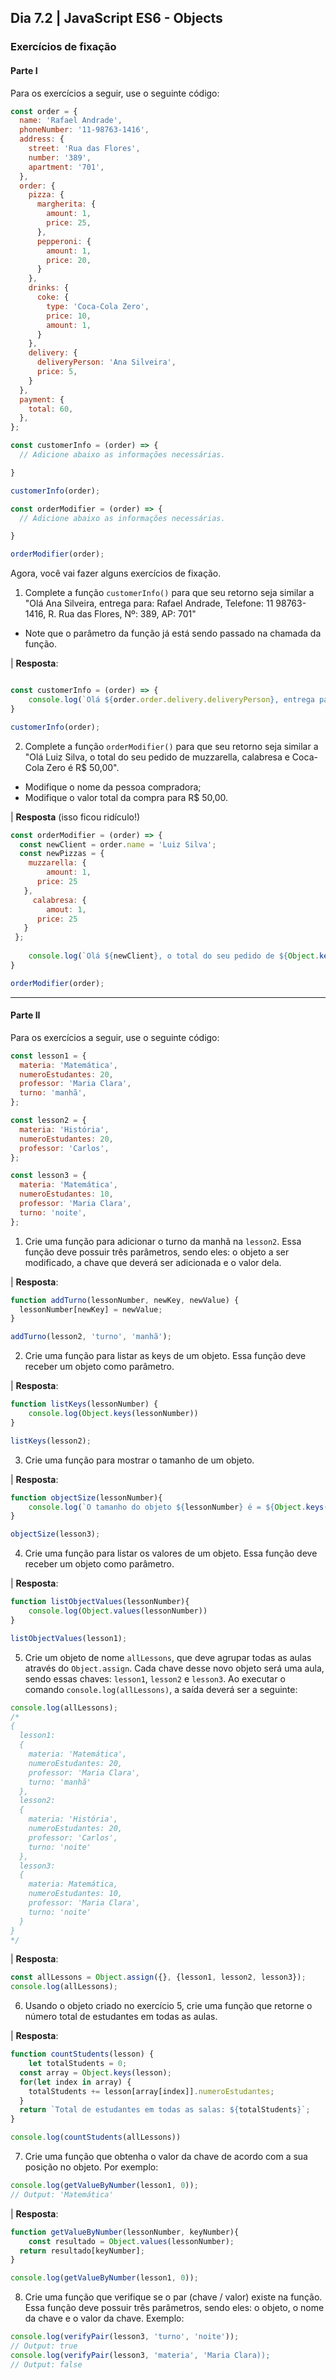 ## Dia 7.2 | JavaScript ES6 - Objects

### Exercícios de fixação

#### Parte I
Para os exercícios a seguir, use o seguinte código:
```javascript
const order = {
  name: 'Rafael Andrade',
  phoneNumber: '11-98763-1416',
  address: {
    street: 'Rua das Flores',
    number: '389',
    apartment: '701',
  },
  order: {
    pizza: {
      margherita: {
        amount: 1,
        price: 25,
      },
      pepperoni: {
        amount: 1,
        price: 20,
      }
    },
    drinks: {
      coke: {
        type: 'Coca-Cola Zero',
        price: 10,
        amount: 1,
      }
    },
    delivery: {
      deliveryPerson: 'Ana Silveira',
      price: 5,
    }
  },
  payment: {
    total: 60,
  },
};

const customerInfo = (order) => {
  // Adicione abaixo as informações necessárias.

}

customerInfo(order);

const orderModifier = (order) => {
  // Adicione abaixo as informações necessárias.

}

orderModifier(order);
```

Agora, você vai fazer alguns exercícios de fixação.
1. Complete a função `customerInfo()` para que seu retorno seja similar a "Olá Ana Silveira, entrega para: Rafael Andrade, Telefone: 11 98763-1416, R. Rua das Flores, Nº: 389, AP: 701"
- Note que o parâmetro da função já está sendo passado na chamada da função.

| **Resposta**:
```javascript

const customerInfo = (order) => {
	console.log(`Olá ${order.order.delivery.deliveryPerson}, entrega para ${order.name}, telefone ${order.phoneNumber}, R. ${order.address.street}, Nº ${order.address.number}, AP: ${order.address.apartment}.`);
}

customerInfo(order);
```

2. Complete a função `orderModifier()` para que seu retorno seja similar a "Olá Luiz Silva, o total do seu pedido de muzzarella, calabresa e Coca-Cola Zero é R$ 50,00".
- Modifique o nome da pessoa compradora;
- Modifique o valor total da compra para R$ 50,00.

| **Resposta** (isso ficou ridículo!)
```javascript
const orderModifier = (order) => {
  const newClient = order.name = 'Luiz Silva';
  const newPizzas = {
  	muzzarella: {
    	amount: 1,
      price: 25
   },
 	 calabresa: {
   		amout: 1, 
      price: 25
   }
 };
  
	console.log(`Olá ${newClient}, o total do seu pedido de ${Object.keys(newPizzas)} e ${order.order.drinks.coke.type} é ${newPizzas.muzzarella.price + newPizzas.calabresa.price}`)
}

orderModifier(order);
```
---
#### Parte II
Para os exercícios a seguir, use o seguinte código:
```javascript
const lesson1 = {
  materia: 'Matemática',
  numeroEstudantes: 20,
  professor: 'Maria Clara',
  turno: 'manhã',
};

const lesson2 = {
  materia: 'História',
  numeroEstudantes: 20,
  professor: 'Carlos',
};

const lesson3 = {
  materia: 'Matemática',
  numeroEstudantes: 10,
  professor: 'Maria Clara',
  turno: 'noite',
};
```

1. Crie uma função para adicionar o turno da manhã na `lesson2`. Essa função deve possuir três parâmetros, sendo eles: o objeto a ser modificado, a chave que deverá ser adicionada e o valor dela.

| **Resposta**:

```javascript
function addTurno(lessonNumber, newKey, newValue) {
  lessonNumber[newKey] = newValue;
}

addTurno(lesson2, 'turno', 'manhã');
```

2. Crie uma função para listar as keys de um objeto. Essa função deve receber um objeto como parâmetro.

| **Resposta**:

```javascript
function listKeys(lessonNumber) {
	console.log(Object.keys(lessonNumber))
}

listKeys(lesson2);
```

3. Crie uma função para mostrar o tamanho de um objeto.

| **Resposta**:
```javascript
function objectSize(lessonNumber){
	console.log(`O tamanho do objeto ${lessonNumber} é = ${Object.keys(lessonNumber).length}`);
}

objectSize(lesson3);
```

4. Crie uma função para listar os valores de um objeto. Essa função deve receber um objeto como parâmetro.

| **Resposta**:

```javascript
function listObjectValues(lessonNumber){
	console.log(Object.values(lessonNumber))
}

listObjectValues(lesson1);
```

5. Crie um objeto de nome `allLessons`, que deve agrupar todas as aulas através do `Object.assign`. Cada chave desse novo objeto será uma aula, sendo essas chaves: `lesson1`, `lesson2` e `lesson3`. Ao executar o comando `console.log(allLessons)`, a saída deverá ser a seguinte:

```javascript
console.log(allLessons);
/*
{
  lesson1: 
  {
    materia: 'Matemática',
    numeroEstudantes: 20,
    professor: 'Maria Clara',
    turno: 'manhã'
  },
  lesson2:
  {
    materia: 'História',
    numeroEstudantes: 20,
    professor: 'Carlos',
    turno: 'noite'
  },
  lesson3:
  {
    materia: Matemática,
    numeroEstudantes: 10,
    professor: 'Maria Clara',
    turno: 'noite'
  }
}
*/
```

| **Resposta**:

```javascript
const allLessons = Object.assign({}, {lesson1, lesson2, lesson3});
console.log(allLessons);
```

6. Usando o objeto criado no exercício 5, crie uma função que retorne o número total de estudantes em todas as aulas.

| **Resposta**:

```javascript
function countStudents(lesson) {
	let totalStudents = 0;
  const array = Object.keys(lesson);
  for(let index in array) {
  	totalStudents += lesson[array[index]].numeroEstudantes;
  }
  return `Total de estudantes em todas as salas: ${totalStudents}`;
}

console.log(countStudents(allLessons))
```

7. Crie uma função que obtenha o valor da chave de acordo com a sua posição no objeto. Por exemplo:

```javascript
console.log(getValueByNumber(lesson1, 0));
// Output: 'Matemática'
```

| **Resposta**:

```javascript
function getValueByNumber(lessonNumber, keyNumber){
	const resultado = Object.values(lessonNumber);
  return resultado[keyNumber];
}

console.log(getValueByNumber(lesson1, 0));
```

8. Crie uma função que verifique se o par (chave / valor) existe na função. Essa função deve possuir três parâmetros, sendo eles: o objeto, o nome da chave e o valor da chave. Exemplo:

```javascript
console.log(verifyPair(lesson3, 'turno', 'noite'));
// Output: true
console.log(verifyPair(lesson3, 'materia', 'Maria Clara));
// Output: false
```